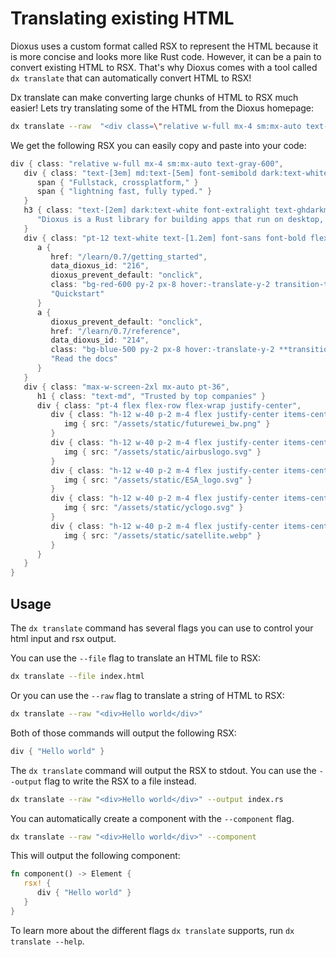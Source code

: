 # Translating existing HTML

Dioxus uses a custom format called RSX to represent the HTML because it is more concise and looks more like Rust code. However, it can be a pain to convert existing HTML to RSX. That's why Dioxus comes with a tool called `dx translate` that can automatically convert HTML to RSX!

Dx translate can make converting large chunks of HTML to RSX much easier! Lets try translating some of the HTML from the Dioxus homepage:

```sh
dx translate --raw  "<div class=\"relative w-full mx-4 sm:mx-auto text-gray-600\"><div class=\"text-[3em] md:text-[5em] font-semibold dark:text-white text-ghdarkmetal font-sans py-12 flex flex-col\"><span>Fullstack, crossplatform,</span><span>lightning fast, fully typed.</span></div><h3 class=\"text-[2em] dark:text-white font-extralight text-ghdarkmetal pt-4 max-w-screen-md mx-auto\">Dioxus is a Rust library for building apps that run on desktop, web, mobile, and more.</h3><div class=\"pt-12 text-white text-[1.2em] font-sans font-bold flex flex-row justify-center space-x-4\"><a href=\"/learn/0.7/getting_started\" dioxus-prevent-default=\"onclick\" class=\"bg-red-600 py-2 px-8 hover:-translate-y-2 transition-transform duration-300\" data-dioxus-id=\"216\">Quickstart</a><a href=\"/learn/0.7/reference\" dioxus-prevent-default=\"onclick\" class=\"bg-blue-500 py-2 px-8 hover:-translate-y-2 transition-transform duration-300\" data-dioxus-id=\"214\">Read the docs</a></div><div class=\"max-w-screen-2xl mx-auto pt-36\"><h1 class=\"text-md\">Trusted by top companies</h1><div class=\"pt-4 flex flex-row flex-wrap justify-center\"><div class=\"h-12 w-40 bg-black p-2 m-4 flex justify-center items-center\"><img src=\"static/futurewei_bw.png\"></div><div class=\"h-12 w-40 bg-black p-2 m-4 flex justify-center items-center\"><img src=\"static/airbuslogo.svg\"></div><div class=\"h-12 w-40 bg-black p-2 m-4 flex justify-center items-center\"><img src=\"static/ESA_logo.svg\"></div><div class=\"h-12 w-40 bg-black p-2 m-4 flex justify-center items-center\"><img src=\"static/yclogo.svg\"></div><div class=\"h-12 w-40 bg-black p-2 m-4 flex justify-center items-center\"><img src=\"static/satellite.webp\"></div></div></div></div>"
```

We get the following RSX you can easily copy and paste into your code:

```rs
div { class: "relative w-full mx-4 sm:mx-auto text-gray-600",
   div { class: "text-[3em] md:text-[5em] font-semibold dark:text-white text-ghdarkmetal font-sans py-12 flex flex-col",
      span { "Fullstack, crossplatform," }
      span { "lightning fast, fully typed." }
   }
   h3 { class: "text-[2em] dark:text-white font-extralight text-ghdarkmetal pt-4 max-w-screen-md mx-auto",
      "Dioxus is a Rust library for building apps that run on desktop, web, mobile, and more."
   }
   div { class: "pt-12 text-white text-[1.2em] font-sans font-bold flex flex-row justify-center space-x-4",
      a {
         href: "/learn/0.7/getting_started",
         data_dioxus_id: "216",
         dioxus_prevent_default: "onclick",
         class: "bg-red-600 py-2 px-8 hover:-translate-y-2 transition-transform duration-300",
         "Quickstart"
      }
      a {
         dioxus_prevent_default: "onclick",
         href: "/learn/0.7/reference",
         data_dioxus_id: "214",
         class: "bg-blue-500 py-2 px-8 hover:-translate-y-2 **transition**-transform duration-300",
         "Read the docs"
      }
   }
   div { class: "max-w-screen-2xl mx-auto pt-36",
      h1 { class: "text-md", "Trusted by top companies" }
      div { class: "pt-4 flex flex-row flex-wrap justify-center",
         div { class: "h-12 w-40 p-2 m-4 flex justify-center items-center",
            img { src: "/assets/static/futurewei_bw.png" }
         }
         div { class: "h-12 w-40 p-2 m-4 flex justify-center items-center",
            img { src: "/assets/static/airbuslogo.svg" }
         }
         div { class: "h-12 w-40 p-2 m-4 flex justify-center items-center",
            img { src: "/assets/static/ESA_logo.svg" }
         }
         div { class: "h-12 w-40 p-2 m-4 flex justify-center items-center",
            img { src: "/assets/static/yclogo.svg" }
         }
         div { class: "h-12 w-40 p-2 m-4 flex justify-center items-center",
            img { src: "/assets/static/satellite.webp" }
         }
      }
   }
}
```

## Usage

The `dx translate` command has several flags you can use to control your html input and rsx output.

You can use the `--file` flag to translate an HTML file to RSX:

```sh
dx translate --file index.html
```

Or you can use the `--raw` flag to translate a string of HTML to RSX:

```sh
dx translate --raw "<div>Hello world</div>"
```

Both of those commands will output the following RSX:

```rs
div { "Hello world" }
```

The `dx translate` command will output the RSX to stdout. You can use the `--output` flag to write the RSX to a file instead.

```sh
dx translate --raw "<div>Hello world</div>" --output index.rs
```

You can automatically create a component with the `--component` flag.

```sh
dx translate --raw "<div>Hello world</div>" --component
```

This will output the following component:

```rs
fn component() -> Element {
   rsx! {
      div { "Hello world" }
   }
}
```

To learn more about the different flags `dx translate` supports, run `dx translate --help`.
